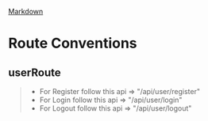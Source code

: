 [Markdown](https://www.codecademy.com/resources/docs/markdown/blockquotes)

# Route Conventions

## userRoute

> - For Register follow this api => "/api/user/register"
> - For Login follow this api => "/api/user/login"
> - For Logout follow this api => "/api/user/logout"
